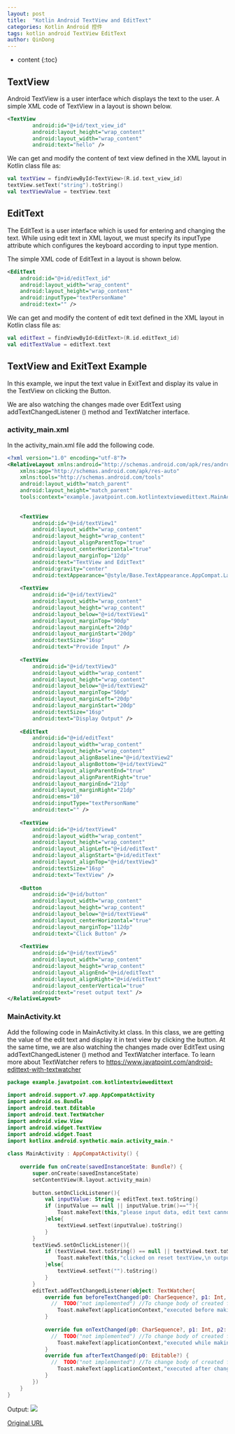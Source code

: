 ```yaml
---
layout: post
title:  "Kotlin Android TextView and EditText"
categories: Kotlin Android 控件
tags: kotlin android TextView EditText
author: QinDong
---
```

* content
{:toc}

## TextView
Android TextView is a user interface which displays the text to the user.
A simple XML code of TextView in a layout is shown below.
``` xml
<TextView  
        android:id="@+id/text_view_id"  
        android:layout_height="wrap_content"  
        android:layout_width="wrap_content"  
        android:text="hello" />
```
  
We can get and modify the content of text view defined in the XML layout in Kotlin class file as:

``` kotlin
val textView = findViewById<TextView>(R.id.text_view_id)  
textView.setText("string").toString()  
val textViewValue = textView.text
```

## EditText
  
The EditText is a user interface which is used for entering and changing the text. While using edit text in XML layout, we must specify its inputType attribute which configures the keyboard according to input type mention.

The simple XML code of EditText in a layout is shown below.

``` xml
<EditText  
    android:id="@+id/editText_id"  
    android:layout_width="wrap_content"  
    android:layout_height="wrap_content"  
    android:inputType="textPersonName"  
    android:text="" />  
```

We can get and modify the content of edit text defined in the XML layout in Kotlin class file as:

``` kotlin
val editText = findViewById<EditText>(R.id.editText_id)   
val editTextValue = editText.text  
```

## TextView and ExitText Example

In this example, we input the text value in ExitText and display its value in the TextView on clicking the Button.

We are also watching the changes made over EditText using addTextChangedListener () method and TextWatcher interface.

### activity_main.xml

In the activity_main.xml file add the following code.

``` xml
<?xml version="1.0" encoding="utf-8"?>  
<RelativeLayout xmlns:android="http://schemas.android.com/apk/res/android"  
    xmlns:app="http://schemas.android.com/apk/res-auto"  
    xmlns:tools="http://schemas.android.com/tools"  
    android:layout_width="match_parent"  
    android:layout_height="match_parent"  
    tools:context="example.javatpoint.com.kotlintextviewedittext.MainActivity">  
  
  
    <TextView  
        android:id="@+id/textView1"  
        android:layout_width="wrap_content"  
        android:layout_height="wrap_content"  
        android:layout_alignParentTop="true"  
        android:layout_centerHorizontal="true"  
        android:layout_marginTop="12dp"  
        android:text="TextView and EditText"  
        android:gravity="center"  
        android:textAppearance="@style/Base.TextAppearance.AppCompat.Large"/>  
  
    <TextView  
        android:id="@+id/textView2"  
        android:layout_width="wrap_content"  
        android:layout_height="wrap_content"  
        android:layout_below="@+id/textView1"  
        android:layout_marginTop="90dp"  
        android:layout_marginLeft="20dp"  
        android:layout_marginStart="20dp"  
        android:textSize="16sp"  
        android:text="Provide Input" />  
  
    <TextView  
        android:id="@+id/textView3"  
        android:layout_width="wrap_content"  
        android:layout_height="wrap_content"  
        android:layout_below="@+id/textView2"  
        android:layout_marginTop="50dp"  
        android:layout_marginLeft="20dp"  
        android:layout_marginStart="20dp"  
        android:textSize="16sp"  
        android:text="Display Output" />  
  
    <EditText  
        android:id="@+id/editText"  
        android:layout_width="wrap_content"  
        android:layout_height="wrap_content"  
        android:layout_alignBaseline="@+id/textView2"  
        android:layout_alignBottom="@+id/textView2"  
        android:layout_alignParentEnd="true"  
        android:layout_alignParentRight="true"  
        android:layout_marginEnd="21dp"  
        android:layout_marginRight="21dp"  
        android:ems="10"  
        android:inputType="textPersonName"  
        android:text="" />  
  
    <TextView  
        android:id="@+id/textView4"  
        android:layout_width="wrap_content"  
        android:layout_height="wrap_content"  
        android:layout_alignLeft="@+id/editText"  
        android:layout_alignStart="@+id/editText"  
        android:layout_alignTop="@+id/textView3"  
        android:textSize="16sp"  
        android:text="TextView" />  
  
    <Button  
        android:id="@+id/button"  
        android:layout_width="wrap_content"  
        android:layout_height="wrap_content"  
        android:layout_below="@+id/textView4"  
        android:layout_centerHorizontal="true"  
        android:layout_marginTop="112dp"  
        android:text="Click Button" />  
  
    <TextView  
        android:id="@+id/textView5"  
        android:layout_width="wrap_content"  
        android:layout_height="wrap_content"  
        android:layout_alignEnd="@+id/editText"  
        android:layout_alignRight="@+id/editText"  
        android:layout_centerVertical="true"  
        android:text="reset output text" />  
</RelativeLayout>  
```

### MainActivity.kt

Add the following code in MainActivity.kt class. In this class, we are getting the value of the edit text and display it in text view by clicking the button. At the same time, we are also watching the changes made over EditText using addTextChangedListener () method and TextWatcher interface. To learn more about TextWatcher refers to https://www.javatpoint.com/android-edittext-with-textwatcher

``` kotlin
package example.javatpoint.com.kotlintextviewedittext  
  
import android.support.v7.app.AppCompatActivity  
import android.os.Bundle  
import android.text.Editable  
import android.text.TextWatcher  
import android.view.View  
import android.widget.TextView  
import android.widget.Toast  
import kotlinx.android.synthetic.main.activity_main.*  
  
class MainActivity : AppCompatActivity() {  
  
    override fun onCreate(savedInstanceState: Bundle?) {  
        super.onCreate(savedInstanceState)  
        setContentView(R.layout.activity_main)  
  
        button.setOnClickListener(){  
            val inputValue: String = editText.text.toString()  
            if (inputValue == null || inputValue.trim()==""){  
                Toast.makeText(this,"please input data, edit text cannot be blank",Toast.LENGTH_LONG).show()  
            }else{  
                textView4.setText(inputValue).toString()  
            }  
        }  
        textView5.setOnClickListener(){  
            if (textView4.text.toString() == null || textView4.text.toString().trim()==""){  
                Toast.makeText(this,"clicked on reset textView,\n output textView already reset",Toast.LENGTH_LONG).show()  
            }else{  
                textView4.setText("").toString()  
            }  
        }  
        editText.addTextChangedListener(object: TextWatcher{  
            override fun beforeTextChanged(p0: CharSequence?, p1: Int, p2: Int, p3: Int) {  
              //  TODO("not implemented") //To change body of created functions use File | Settings | File Templates.  
                Toast.makeText(applicationContext,"executed before making any change over EditText",Toast.LENGTH_SHORT).show()  
            }  
  
            override fun onTextChanged(p0: CharSequence?, p1: Int, p2: Int, p3: Int) {  
              //  TODO("not implemented") //To change body of created functions use File | Settings | File Templates.  
                Toast.makeText(applicationContext,"executed while making any change over EditText",Toast.LENGTH_SHORT).show()  
            }  
            override fun afterTextChanged(p0: Editable?) {  
              //  TODO("not implemented") //To change body of created functions use File | Settings | File Templates.  
                Toast.makeText(applicationContext,"executed after change made over EditText",Toast.LENGTH_SHORT).show()  
            }  
        })  
    }  
}
```
  
Output:
![](/img/2019/20190911-kotlin-android-textview-and-edittext-output.png)

[Original URL](https://www.javatpoint.com/kotlin-android-textview-and-edittext)